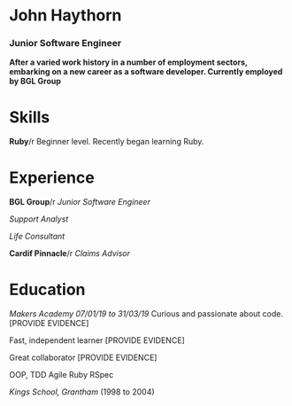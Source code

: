 # John Haythorn
### Junior Software Engineer
**After a varied work history in a number of employment sectors, embarking on a new career as a software developer. Currently employed by BGL Group**

# Skills
**Ruby**/r
Beginner level. Recently began learning Ruby.

# Experience
**BGL Group**/r
*Junior Software Engineer*

*Support Analyst*

*Life Consultant*


**Cardif Pinnacle**/r
*Claims Advisor*

# Education
*Makers Academy 07/01/19 to 31/03/19*
Curious and passionate about code. [PROVIDE EVIDENCE]

Fast, independent learner [PROVIDE EVIDENCE]

Great collaborator [PROVIDE EVIDENCE]

OOP, TDD
Agile
Ruby
RSpec

*Kings School, Grantham* (1998 to 2004)
